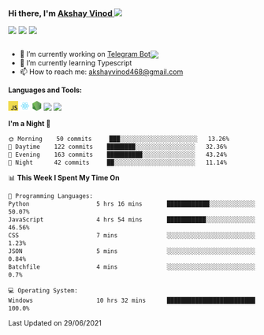 ### Hi there, I'm [Akshay Vinod ](https://akshayvinod.live)<img src="https://media.giphy.com/media/hvRJCLFzcasrR4ia7z/giphy.gif" width="25px"></a>
<a href="https://www.linkedin.com/in/akshay-vinod/">
  <img align="left"  width="21px" src="https://img.icons8.com/fluent/48/000000/linkedin.png"/>
</a>
<a href="https://twitter.com/_akshay_vinod">
  <img align="left"  width="21px" src="https://img.icons8.com/fluent/48/000000/twitter.png"/>
</a>
<a href="https://discord.gg/bQYHPV93MD">
  <img align="left" width="21px" src="https://img.icons8.com/fluent/48/000000/discord-new-logo.png" />
</a>

<br />
<br />

- 🔭 I’m currently working on [Telegram Bot](https://t.me/vaccinekarobot)<img align="center" width="20" src="https://i.ibb.co/Wxsn61G/logo.png" />
- 🌱 I’m currently learning Typescript
- 📫 How to reach me: akshayvinod468@gmail.com


**Languages and Tools:**  

<code><img height="20" src="https://raw.githubusercontent.com/github/explore/80688e429a7d4ef2fca1e82350fe8e3517d3494d/topics/javascript/javascript.png"></code>
<code><img height="20" src="https://raw.githubusercontent.com/github/explore/80688e429a7d4ef2fca1e82350fe8e3517d3494d/topics/react/react.png"></code>
<code><img height="20" src="https://raw.githubusercontent.com/github/explore/80688e429a7d4ef2fca1e82350fe8e3517d3494d/topics/nodejs/nodejs.png"></code>
<code><img height="20" src="https://img.icons8.com/color/48/000000/figma.png"/></code>
<code><img height="20" src="https://img.icons8.com/color/50/000000/python.png"/></code>

<!--START_SECTION:waka-->
**I'm a Night 🦉** 

```text
🌞 Morning    50 commits     ███░░░░░░░░░░░░░░░░░░░░░░   13.26% 
🌆 Daytime    122 commits    ████████░░░░░░░░░░░░░░░░░   32.36% 
🌃 Evening    163 commits    ██████████░░░░░░░░░░░░░░░   43.24% 
🌙 Night      42 commits     ██░░░░░░░░░░░░░░░░░░░░░░░   11.14%

```


📊 **This Week I Spent My Time On** 

```text
💬 Programming Languages: 
Python                   5 hrs 16 mins       ████████████░░░░░░░░░░░░░   50.07% 
JavaScript               4 hrs 54 mins       ███████████░░░░░░░░░░░░░░   46.56% 
CSS                      7 mins              ░░░░░░░░░░░░░░░░░░░░░░░░░   1.23% 
JSON                     5 mins              ░░░░░░░░░░░░░░░░░░░░░░░░░   0.84% 
Batchfile                4 mins              ░░░░░░░░░░░░░░░░░░░░░░░░░   0.7%

💻 Operating System: 
Windows                  10 hrs 32 mins      █████████████████████████   100.0%

```


 Last Updated on 29/06/2021
<!--END_SECTION:waka-->
